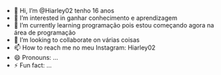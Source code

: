 - 👋 Hi, I’m @Hiarley02 tenho 16 anos 
- 👀 I’m interested in ganhar conhecimento e aprendizagem 
- 🌱 I’m currently learning programação pois estou começando agora na área de programação 
- 💞️ I’m looking to collaborate on várias coisas 
- 📫 How to reach me no meu Instagram: Hiarley02
- 😄 Pronouns: ...
- ⚡ Fun fact: ...

<!---
Hiarley02/Hiarley02 is a ✨ special ✨ repository because its `README.md` (this file) appears on your GitHub profile.
You can click the Preview link to take a look at your changes.
--->
